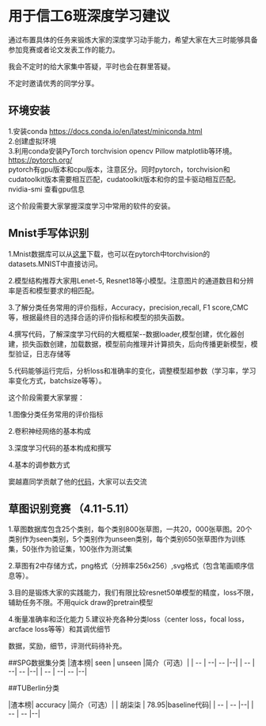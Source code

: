 # 用于信工6班深度学习建议
通过布置具体的任务来锻炼大家的深度学习动手能力，希望大家在大三时能够具备参加竞赛或者论文发表工作的能力。  

我会不定时的给大家集中答疑，平时也会在群里答疑。  

不定时邀请优秀的同学分享。

## 环境安装
1.安装conda https://docs.conda.io/en/latest/miniconda.html  
2.创建虚拟环境   
3.利用conda安装PyTorch torchvision opencv Pillow matplotlib等环境。 https://pytorch.org/  
pytorch有gpu版本和cpu版本，注意区分。同时pytorch，torchvision和cudatoolkit版本需要相互匹配，cudatoolkit版本和你的显卡驱动相互匹配。
nvidia-smi 查看gpu信息  

这个阶段需要大家掌握深度学习中常用的软件的安装。

## Mnist手写体识别 
1.Mnist数据库可以从[这里](http://yann.lecun.com/exdb/mnist/)下载，也可以在pytorch中torchvision的datasets.MNIST中直接访问。  

2.模型结构推荐大家用Lenet-5, Resnet18等小模型。注意图片的通道数目和分辨率是否和模型要求的相匹配。  

3.了解分类任务常用的评价指标，Accuracy，precision,recall, F1 score,CMC等，根据最终目的选择合适的评价指标和模型的损失函数。

4.撰写代码，了解深度学习代码的大概框架--数据loader,模型创建，优化器创建，损失函数创建，加载数据，模型前向推理并计算损失，后向传播更新模型，模型验证，日志存储等

5.代码能够运行完后，分析loss和准确率的变化，调整模型超参数（学习率，学习率变化方式，batchsize等等）。

这个阶段需要大家掌握：

1.图像分类任务常用的评价指标

2.卷积神经网络的基本构成

3.深度学习代码的基本构成和撰写

4.基本的调参数方式

窦越嘉同学贡献了他的[代码](https://github.com/Eason0921/Sanitater)，大家可以去交流


## 草图识别竞赛 （4.11-5.11）
1.草图数据库包含25个类别，每个类别800张草图，一共20，000张草图。20个类别作为seen类别，5个类别作为unseen类别，每个类别650张草图作为训练集，50张作为验证集，100张作为测试集

2.草图有2中存储方式，png格式（分辨率256x256）,svg格式（包含笔画顺序信息等）。

3.目的是锻炼大家的实践能力，我们有限比较resnet50单模型的精度，loss不限，辅助任务不限。不用quick draw的pretrain模型

4.衡量准确率和泛化能力
5.建议补充各种分类loss（center loss，focal loss， arcface loss等等）和其调优细节

数据，奖励，细节，评测代码待补充。

##SPG数据集分类
|渣本榜| seen | unseen |简介（可选）|
| -- | --| -- |--|
| -- | --| -- |--|
| -- | --| -- |--|

##TUBerlin分类

|渣本榜| accuracy |简介（可选）|
| 胡柒柒 | 78.95|baseline代码|
| -- | -- |--|
| -- | -- |--|


